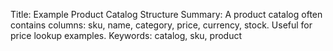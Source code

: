 Title: Example Product Catalog Structure
Summary: A product catalog often contains columns: sku, name, category, price, currency, stock. Useful for price lookup examples.
Keywords: catalog, sku, product
